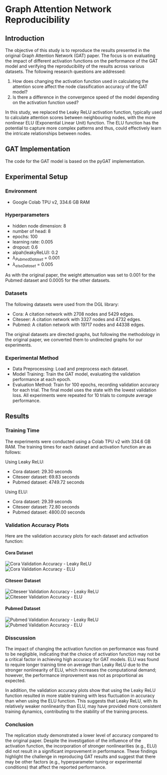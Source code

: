 # Graph Attention Network Reproducibility

## Introduction
The objective of this study is to reproduce the results presented in the original Graph Attention Network (GAT) paper. The focus is on evaluating the impact of different activation functions on the performance of the GAT model and verifying the reproducibility of the results across various datasets. The following research questions are addressed:

1. How does changing the activation function used in calculating the attention score affect the node classification accuracy of the GAT model?
2. Is there a difference in the convergence speed of the model depending on the activation function used?

In this study, we replaced the Leaky ReLU activation function, typically used to calculate attention scores between neighbouring nodes, with the more nonlinear ELU (Exponential Linear Unit) function. The ELU function has the potential to capture more complex patterns and thus, could effectively learn the intricate relationships between nodes.

## GAT Implementation
The code for the GAT model is based on the pyGAT implementation.

## Experimental Setup
### Environment
- Google Colab TPU v2, 334.6 GB RAM
### Hyperparameters
- hidden node dimension: 8
- number of head: 8
- epochs: 100
- learning rate: 0.005
- dropout: 0.6
- alpah(leakyReLU): 0.2
- $\lambda_{PubmedDataset}$ = 0.001
- $\lambda_{elseDataset}$ = 0.005  

As with the original paper, the weight attenuation was set to 0.001 for the Pubmed dataset and 0.0005 for the other datasets.

### Datasets

The following datasets were used from the DGL library:

- Cora: A citation network with 2708 nodes and 5429 edges.
- Citeseer: A citation network with 3327 nodes and 4732 edges.
- Pubmed: A citation network with 19717 nodes and 44338 edges.

The original datasets are directed graphs, but following the methodology in the original paper, we converted them to undirected graphs for our experiments.

### Experimental Method
- Data Preprocessing: Load and preprocess each dataset.
- Model Training: Train the GAT model, evaluating the validation performance at each epoch.
- Evaluation Method: Train for 100 epochs, recording validation accuracy for each trial. The final model uses the state with the lowest validation loss. All experiments were repeated for 10 trials to compute average performance.

## Results

### Training Time
 The experiments were conducted using a Colab TPU v2 with 334.6 GB RAM. The training times for each dataset and activation function are as follows:

Using Leaky ReLU:
- Cora dataset: 29.30 seconds
- Citeseer dataset: 69.83 seconds
- Pubmed dataset: 4749.72 seconds

Using ELU:
- Cora dataset: 29.39 seconds
- Citeseer dataset: 72.80 seconds
- Pubmed dataset: 4800.00 seconds


### Validation Accuracy Plots
Here are the validation accuracy plots for each dataset and activation function:

#### Cora Dataset
![Cora Validation Accuracy - Leaky ReLU](./results/Cora_val_acc_leaky_relu.png)
![Cora Validation Accuracy - ELU](./results/Cora_val_acc_elu.png)

#### Citeseer Dataset
![Citeseer Validation Accuracy - Leaky ReLU](./results/Citeseer_val_acc_leaky_relu.png)
![Citeseer Validation Accuracy - ELU](./results/Citeseer_val_acc_elu.png)

#### Pubmed Dataset
![Pubmed Validation Accuracy - Leaky ReLU](./results/Pubmed_val_acc_leaky_relu.png)
![Pubmed Validation Accuracy - ELU](./results/Pubmed_val_acc_elu.png)

### Disscussion
The impact of changing the activation function on performance was found to be negligible, indicating that the choice of activation function may not be a critical factor in achieving high accuracy for GAT models. ELU was found to require longer training time on average than Leaky ReLU due to the stronger nonlinearity of ELU, which increases the computational demand; however, the performance improvement was not as proportional as expected.

In addition, the validation accuracy plots show that using the Leaky ReLU function resulted in more stable training with less fluctuation in accuracy than when using the ELU function. This suggests that Leaky ReLU, with its relatively weaker nonlinearity than ELU, may have provided more consistent training dynamics, contributing to the stability of the training process.

### Conclusion
The replication study demonstrated a lower level of accuracy compared to the original paper. Despite the investigation of the influence of the activation function, the incorporation of stronger nonlinearities (e.g., ELU) did not result in a significant improvement in performance. These findings highlight the challenge in reproducing GAT results and suggest that there may be other factors (e.g., hyperparameter tuning or experimental conditions) that affect the reported performance.